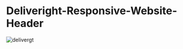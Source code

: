 # Deliveright-Responsive-Website-Header



![delivergt](https://user-images.githubusercontent.com/90121062/225038589-b9146645-4a20-4862-a2e3-f61b2237ee2d.png)
